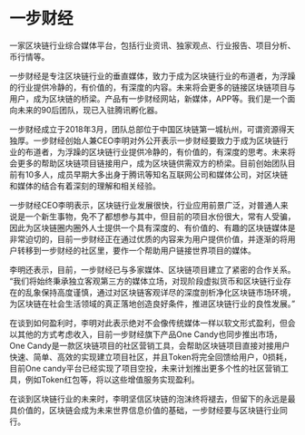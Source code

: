 # 一步财经

一家区块链行业综合媒体平台，包括行业资讯、独家观点、行业报告、项目分析、币行情等。

一步财经是专注区块链行业的垂直媒体，致力于成为区块链行业的布道者，为浮躁的行业提供冷静的，有价值的，有深度的内容。未来将会更多的链接区块链项目与用户，成为区块链的桥梁。产品有一步财经网站，新媒体，APP等。我们是一个面向未来的90后团队，现已入驻腾讯孵化器。

一步财经成立于2018年3月，团队总部位于中国区块链第一城杭州，可谓资源得天独厚。一步财经创始人兼CEO李明对外公开表示一步财经要致力于成为区块链行业的布道者，为浮躁的区块链行业提供冷静的，有价值的，有深度的思考。未来将会更多的帮助区块链项目链接用户，成为区块链供需双方的桥梁。目前创始团队目前有10多人，成员早期大多出身于腾讯等知名互联网公司和媒体公司，对区块链和媒体的结合有着深刻的理解和相关经验。

一步财经CEO李明表示，区块链行业发展很快，行业应用前景广泛，对普通人来说是一个新生事物，免不了都想参与其中，但目前的项目水份很大，常有人受骗，因此为区块链圈内圈外人士提供一个具有深度的、有价值的、有趣的区块链媒体是非常迫切的，目前一步财经正在通过优质的内容来为用户提供价值，并逐渐的将用户转移到一步财经的社区里，要作一个帮助用户链接世界项目的媒体。

李明还表示，目前，一步财经已与多家媒体、区块链项目建立了紧密的合作关系。 “我们将始终秉承独立客观第三方的媒体立场，对现阶段虚拟货币和区块链行业存在的乱象保持高度谨慎，通过对区块链客观详尽的深度剖析净化区块链市场环境，为区块链在社会生活领域的真正落地创造良好条件，推进区块链行业的良性发展。”

在谈到如何盈利时，李明对此表示绝对不会像传统媒体一样以软文形式盈利，但会以其他的方式考虑收入，目前一步财经旗下产品One Candy也同步推出市场，One Candy是一款区块链项目的社区营销工具，会帮助区块链项目直接对接用户快速、简单、高效的实现建立项目社区，并且Token将完全回馈给用户，0损耗，目前One candy平台已经实现了项目空投，未来计划推出更多个性的社区营销工具，例如Token红包等，将以这些增值服务实现盈利。

在谈到区块链行业的未来时，李明坚信区块链的泡沫终将褪去，但留下的永远是最具价值的，区块链会成为未来世界信息价值的基础，一步财经要与区块链行业同行。
